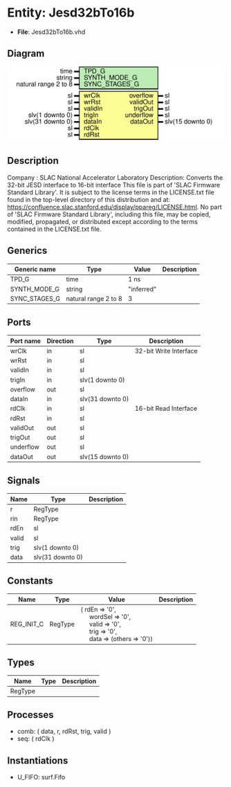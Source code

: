 # Entity: Jesd32bTo16b

- **File**: Jesd32bTo16b.vhd
## Diagram

![Diagram](Jesd32bTo16b.svg "Diagram")
## Description

Company    : SLAC National Accelerator Laboratory
Description: Converts the 32-bit JESD interface to 16-bit interface
This file is part of 'SLAC Firmware Standard Library'.
It is subject to the license terms in the LICENSE.txt file found in the
top-level directory of this distribution and at:
   https://confluence.slac.stanford.edu/display/ppareg/LICENSE.html.
No part of 'SLAC Firmware Standard Library', including this file,
may be copied, modified, propagated, or distributed except according to
the terms contained in the LICENSE.txt file.
## Generics

| Generic name  | Type                 | Value      | Description |
| ------------- | -------------------- | ---------- | ----------- |
| TPD_G         | time                 | 1 ns       |             |
| SYNTH_MODE_G  | string               | "inferred" |             |
| SYNC_STAGES_G | natural range 2 to 8 | 3          |             |
## Ports

| Port name | Direction | Type             | Description            |
| --------- | --------- | ---------------- | ---------------------- |
| wrClk     | in        | sl               | 32-bit Write Interface |
| wrRst     | in        | sl               |                        |
| validIn   | in        | sl               |                        |
| trigIn    | in        | slv(1 downto 0)  |                        |
| overflow  | out       | sl               |                        |
| dataIn    | in        | slv(31 downto 0) |                        |
| rdClk     | in        | sl               | 16-bit Read Interface  |
| rdRst     | in        | sl               |                        |
| validOut  | out       | sl               |                        |
| trigOut   | out       | sl               |                        |
| underflow | out       | sl               |                        |
| dataOut   | out       | slv(15 downto 0) |                        |
## Signals

| Name  | Type             | Description |
| ----- | ---------------- | ----------- |
| r     | RegType          |             |
| rin   | RegType          |             |
| rdEn  | sl               |             |
| valid | sl               |             |
| trig  | slv(1 downto 0)  |             |
| data  | slv(31 downto 0) |             |
## Constants

| Name       | Type    | Value                                                                                                                                                                                                                                                                        | Description |
| ---------- | ------- | ---------------------------------------------------------------------------------------------------------------------------------------------------------------------------------------------------------------------------------------------------------------------------- | ----------- |
| REG_INIT_C | RegType |  (       rdEn    => '0',<br><span style="padding-left:20px">       wordSel => '0',<br><span style="padding-left:20px">       valid   => '0',<br><span style="padding-left:20px">       trig    => '0',<br><span style="padding-left:20px">       data    => (others => '0')) |             |
## Types

| Name    | Type | Description |
| ------- | ---- | ----------- |
| RegType |      |             |
## Processes
- comb: ( data, r, rdRst, trig, valid )
- seq: ( rdClk )
## Instantiations

- U_FIFO: surf.Fifo
